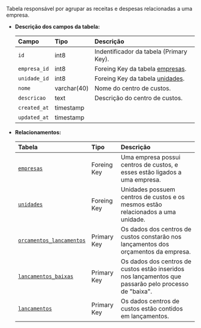 Tabela responsável por agrupar as receitas e despesas relacionadas a uma empresa.

- **Descrição dos campos da tabela:**

  | Campo        | Tipo        | Descrição                                    |
  | :----------- | :---------- | :------------------------------------------- |
  | `id`         | int8        | Indentificador da tabela (Primary Key).      |
  | `empresa_id` | int8        | Foreing Key da tabela [empresas](#empresas). |
  | `unidade_id` | int8        | Foreing Key da tabela [unidades](#unidades). |
  | `nome`       | varchar(40) | Nome do centro de custos.                    |
  | `descricao`  | text        | Descrição do centro de custos.               |
  | `created_at` | timestamp   |                                              |
  | `updated_at` | timestamp   |                                              |

- **Relacionamentos:**

  | Tabela                                              | Tipo        | Descrição                                                                        |
  | :-------------------------------------------------- | :---------- | :------------------------------------------------------------------------------- |
  | [`empresas`](#empresas)                             | Foreing Key | Uma empresa possui centros de custos, e esses estão ligados a uma empresa.       |
  | [`unidades`](#unidades)                             | Foreing Key | Unidades possuem centros de custos e os mesmos estão relacionados a uma unidade. |
  | [`orcamentos_lancamentos`](#orcamentos_lancamentos) | Primary Key | Os dados dos centros de custos constarão nos lançamentos dos orçamentos da empresa. |
  | [`lancamentos_baixas`](#lancamentos_baixas)         | Primary Key | Os dados dos centros de custos estão inseridos nos lançamentos que passarão pelo processo de "baixa". |
  | [`lancamentos`](#lancamentos)                       | Primary Key | Os dados centros de custos estão contidos em lançamentos.                        |
